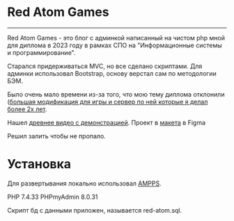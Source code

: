 # Red Atom Games
---
Red Atom Games - это блог с админкой написанный на чистом php мной для диплома в 2023 году в рамках СПО на "Информационные системы и программирование".

Старался придерживаться MVC, но все сделано скриптами. Для админки использовал Bootstrap, основу верстал сам по методологии БЭМ.

Было очень мало времени из-за того, что мою тему диплома отклонили ([большая модификация для игры и сервер по ней которые я делал более 2х лет](https://steamcommunity.com/sharedfiles/filedetails/?id=2528567606).

Нашел [древнее видео с демонстрацией](https://drive.google.com/file/d/1HA0pIXaxEai3O4guo8LpWm_QS95xwMHW/view).
Проект в [макета](https://www.figma.com/design/e8ZCawpIKPOrjKVuCpASwq/%D0%A1%D0%B0%D0%B9%D1%82-%D0%B4%D0%BB%D1%8F-%D0%B4%D0%B8%D0%BF%D0%BB%D0%BE%D0%BC%D0%B0?node-id=0-1&p=f&t=Ow0Olwp3izLXnMXp-0) в Figma

Решил залить чтобы не пропало.

# Установка
Для развертывания локально использовал [AMPPS](https://ampps.com/).

PHP 7.4.33
PHPmyAdmin 8.0.31

Скрипт бд с данными приложен, называется red-atom.sql.
